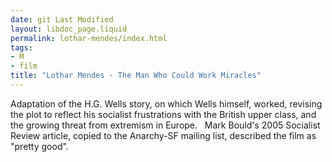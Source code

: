 ```yaml
---
date: git Last Modified
layout: libdoc_page.liquid
permalink: lothar-mendes/index.html
tags:
- M
- film
title: "Lothar Mendes - The Man Who Could Work Miracles"
---
```


Adaptation of the H.G. Wells story, on which Wells  himself, worked, revising the plot to reflect his socialist frustrations with  the British upper class, and the growing threat from extremism in Europe.
 
Mark Bould's 2005 Socialist Review article, copied  to the Anarchy-SF mailing list, described the film as "pretty good".